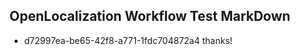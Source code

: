 ## OpenLocalization Workflow Test MarkDown

* d72997ea-be65-42f8-a771-1fdc704872a4 
thanks!



<!--HONumber=Jan16_HO4-->
